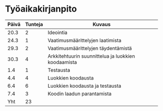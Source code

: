 # Työaikakirjanpito

Päivä | Tunteja | Kuvaus
--- | --- | --- 
20.3 | 2 | Ideointia
24.3 | 1 | Vaatimusmäärittelyjen laatimista
29.3 | 2 | Vaatimusmäärittelyjen täydentämistä
30.3 | 4 | Arkkitehtuurin suunnittelua ja luokkien koodaamista
1.4 | 1 | Testausta
4.4 | 4 | Luokkien koodausta
6.4 | 6 | Luokkien koodausta ja testausta
7.4 | 3 | Koodin laadun parantamista
Yht | 23 |

